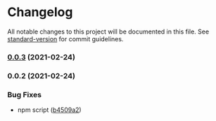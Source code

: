 # Changelog

All notable changes to this project will be documented in this file. See [standard-version](https://github.com/conventional-changelog/standard-version) for commit guidelines.

### [0.0.3](https://github.com/krenak-code/nuxt-vue-locality/compare/v0.0.2...v0.0.3) (2021-02-24)

### 0.0.2 (2021-02-24)


### Bug Fixes

* npm script ([b4509a2](https://github.com/krenak-code/nuxt-vue-locality/commit/b4509a25e8158b548ba14b8b913fced5137221ab))
